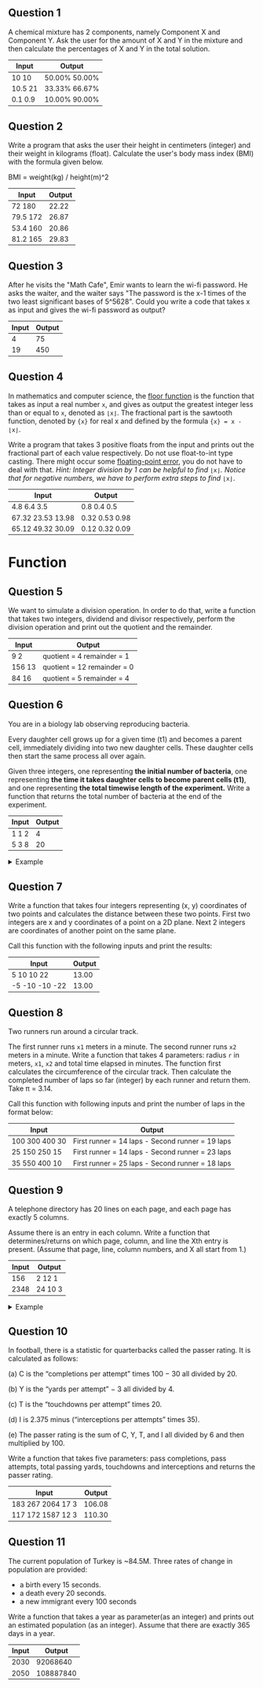 ## Question 1

A chemical mixture has 2 components, namely Component X and Component Y. Ask the user for the amount of X and Y in the mixture and then calculate the percentages of X and Y in the total solution.

| Input   | Output        |
| ------- | ------------- |
| 10 10   | 50.00% 50.00% |
| 10.5 21 | 33.33% 66.67% |
| 0.1 0.9 | 10.00% 90.00% |

## Question 2

Write a program that asks the user their height in centimeters (integer) and their weight in kilograms (float). Calculate the user's body mass index (BMI) with the formula given below.

BMI = weight(kg) / height(m)^2

| Input    | Output |
| -------- | ------ |
| 72 180   | 22.22  |
| 79.5 172 | 26.87  |
| 53.4 160 | 20.86  |
| 81.2 165 | 29.83  |

## Question 3

After he visits the "Math Cafe", Emir wants to learn the wi-fi password. He asks the waiter, and the waiter says "The password is the x-1 times of the two least significant bases of 5^5628". Could you write a code that takes x as input and gives the wi-fi password as output?

| Input | Output |
| ----- | ------ |
| 4     | 75     |
| 19    | 450    |

## Question 4

In mathematics and computer science, the [floor function](https://en.wikipedia.org/wiki/Floor_and_ceiling_functions) is the function that takes as input a real number `x`, and gives as output the greatest integer less than or equal to `x`, denoted as `⌊x⌋`. The fractional part is the sawtooth function, denoted by `{x}` for real x and defined by the formula `{x} = x - ⌊x⌋`. 

Write a program that takes 3 positive floats from the input and prints out the fractional part of each value respectively. Do not use float-to-int type casting. There might occur some [floating-point error](https://www.geeksforgeeks.org/floating-point-error-in-python/), you do not have to deal with that.
*Hint: Integer division by 1 can be helpful to find* `⌊x⌋`*. Notice that for negative numbers, we have to perform extra steps to find* `⌊x⌋`.

| Input             | Output         |
| ----------------- | -------------- |
| 4.8 6.4 3.5       | 0.8 0.4 0.5    |
| 67.32 23.53 13.98 | 0.32 0.53 0.98 |
| 65.12 49.32 30.09 | 0.12 0.32 0.09 |

# Function

## Question 5

We want to simulate a division operation. In order to do that, write a function that takes two integers, dividend and divisor respectively, perform the division operation and print out the quotient and the remainder.

| Input  | Output                      |
| ------ | --------------------------- |
| 9 2    | quotient = 4 remainder = 1  |
| 156 13 | quotient = 12 remainder = 0 |
| 84 16  | quotient = 5 remainder = 4  |

## Question 6

You are in a biology lab observing reproducing bacteria.

Every daughter cell grows up for a given time (t1) and becomes a parent cell, immediately dividing into two new daughter cells. These daughter cells then start the same process all over again.

Given three integers, one representing **the initial number of bacteria**, one representing **the time it takes daughter cells to become parent cells (t1)**, and one representing **the total timewise length of the experiment.** Write a function that returns the total number of bacteria at the end of the experiment.

| Input | Output |
| ----- | ------ |
| 1 1 2 | 4      |
| 5 3 8 | 20     |

<details><summary>Example</summary>
<img src="https://cronodon.com/sitebuilder/images/Exponential_growth-600x471.jpg">
</details>

## Question 7

Write a function that takes four integers representing (x, y) coordinates of two points and calculates the distance between these two points. First two integers are x and y coordinates of a point on a 2D plane. Next 2 integers are coordinates of another point on the same plane.

Call this function with the following inputs and print the results:

| Input          | Output |
| -------------- | ------ |
| 5 10 10 22     | 13.00  |
| -5 -10 -10 -22 | 13.00  |

## Question 8

Two runners run around a circular track. 

The first runner runs `x1` meters in a minute. The second runner runs `x2` meters in a minute. Write a function that takes 4 parameters: radius `r` in meters, `x1`, `x2` and total time elapsed in minutes. The function first calculates the circumference of the circular track. Then calculate the completed number of laps so far (integer) by each runner and return them. Take π = 3.14.

Call this function with following inputs and print the number of laps in the format below:

| Input          | Output                                           |
| -------------- | ------------------------------------------------ |
| 100 300 400 30 | First runner = 14 laps - Second runner = 19 laps |
| 25 150 250 15  | First runner = 14 laps - Second runner = 23 laps |
| 35 550 400 10  | First runner = 25 laps - Second runner = 18 laps |

## Question 9

A telephone directory has 20 lines on each page, and each page has exactly 5 columns.

Assume there is an entry in each column. Write a function that determines/returns on which page, column, and line the Xth entry is present. (Assume that page, line, column numbers, and X all start from 1.)

| Input | Output  |
| ----- | ------- |
| 156   | 2 12 1  |
| 2348  | 24 10 3 |

<details><summary>Example</summary>
<img src="q9.png">
</details>

## Question 10

In football, there is a statistic for quarterbacks called the passer rating. It is calculated as follows:

(a) C is the “completions per attempt” times 100 − 30 all divided by 20.

(b) Y is the “yards per attempt” − 3 all divided by 4.

(c) T is the “touchdowns per attempt” times 20.

(d) I is 2.375 minus (“interceptions per attempts” times 35).

(e) The passer rating is the sum of C, Y, T, and I all divided by 6 and then multiplied by 100.

Write a function that takes five parameters: pass completions, pass attempts, total passing yards, touchdowns  and interceptions and returns the passer rating.

| Input             | Output |
| ----------------- | ------ |
| 183 267 2064 17 3 | 106.08 |
| 117 172 1587 12 3 | 110.30 |

## Question 11

The current population of Turkey is ~84.5M.
Three rates of change in population are provided:

* a birth every 15 seconds.
* a death every 20 seconds.
* a new immigrant every 100 seconds

Write a function that takes a year as parameter(as an integer) and prints out an estimated population (as an integer). Assume that there are exactly 365 days in a year.

| Input | Output    |
| ----- | --------- |
| 2030  | 92068640  |
| 2050  | 108887840 |
